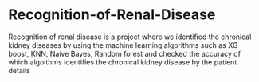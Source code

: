 # Recognition-of-Renal-Disease
Recognition of renal disease is a project where we identified the chronical kidney diseases by using the machine learning algorithms such as XG boost, KNN, Naive Bayes, Random forest and checked the accuracy of which algoithms identifies the chronical kidney disease by the patient details
